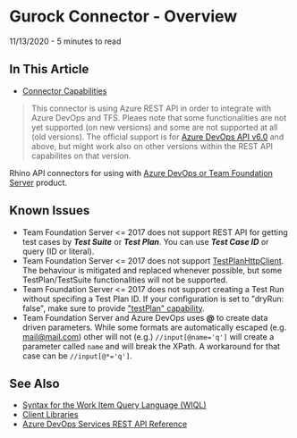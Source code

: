 # Gurock Connector - Overview
11/13/2020 - 5 minutes to read

## In This Article
* [Connector Capabilities](./docs/basics/ConnectorCapabilities.md 'ConnectorCapabilities')  

> This connector is using Azure REST API in order to integrate with Azure DevOps and TFS. Pleaes note that some functionalities are not yet supported (on new versions) and some are not supported at all (old versions). The official support is for [Azure DevOps API v6.0](https://docs.microsoft.com/en-us/rest/api/azure/devops/) and above, but might work also on other versions within the REST API capabilites on that version.  

Rhino API connectors for using with [Azure DevOps or Team Foundation Server](https://azure.microsoft.com/en-us/services/devops/) product.

## Known Issues
* Team Foundation Server <= 2017 does not support REST API for getting test cases by _**Test Suite**_ or _**Test Plan**_. You can use _**Test Case ID**_ or query (ID or literal).
* Team Foundation Server <= 2017 does not support [TestPlanHttpClient](https://docs.microsoft.com/en-us/dotnet/api/microsoft.visualstudio.services.testmanagement.testplanning.webapi.testplanhttpclient?view=azure-devops-dotnet-preview). The behaviour is mitigated and replaced whenever possible, but some TestPlan/TestSuite functionalities will not be supported.
* Team Foundation Server <= 2017 does not support creating a Test Run without specifing a Test Plan ID. If your configuration is set to "dryRun: false", make sure to provide ["testPlan" capability](./ConnectorCapabilities.md).
* Team Foundation Server and Azure DevOps uses **@** to create data driven parameters. While some formats are automatically escaped (e.g. mail@mail.com) other will not (e.g.) ```//input[@name='q']``` will create a parameter called ```name``` and will break the XPath. A workaround for that case can be ```//input[@*='q']```.

## See Also
* [Syntax for the Work Item Query Language (WIQL)](https://docs.microsoft.com/en-us/azure/devops/boards/queries/wiql-syntax?view=azure-devops)
* [Client Libraries](https://docs.microsoft.com/en-us/azure/devops/integrate/concepts/dotnet-client-libraries?view=azure-devops)
* [Azure DevOps Services REST API Reference](https://docs.microsoft.com/en-us/rest/api/azure/devops/)
